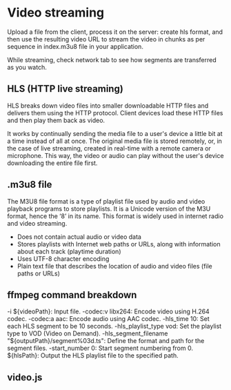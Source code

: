 # Video streaming 
Upload a file from the client, process it on the server: create hls format, and then use the resulting video URL to stream the video in chunks as per sequence in index.m3u8 file in your application.

While streaming, check network tab to see how segments are transferred as you watch.
## HLS (HTTP live streaming)
HLS breaks down video files into smaller downloadable HTTP files and delivers them using the HTTP protocol. Client devices load these HTTP files and then play them back as video.

 It works by continually sending the media file to a user's device a little bit at a time instead of all at once. The original media file is stored remotely, or, in the case of live streaming, created in real-time with a remote camera or microphone. This way, the video or audio can play without the user's device downloading the entire file first.

## .m3u8 file
The M3U8 file format is a type of playlist file used by audio and video playback programs to store playlists. It is a Unicode version of the M3U format, hence the ‘8’ in its name. This format is widely used in internet radio and video streaming.

- Does not contain actual audio or video data
- Stores playlists with Internet web paths or URLs, along with information about each track (playtime duration)
- Uses UTF-8 character encoding
- Plain text file that describes the location of audio and video files (file paths or URLs)

## ffmpeg command breakdown
-i ${videoPath}: Input file.
-codec:v libx264: Encode video using H.264 codec.
-codec:a aac: Encode audio using AAC codec.
-hls_time 10: Set each HLS segment to be 10 seconds.
-hls_playlist_type vod: Set the playlist type to VOD (Video on Demand).
-hls_segment_filename "${outputPath}/segment%03d.ts": Define the format and path for the segment files.
-start_number 0: Start segment numbering from 0.
${hlsPath}: Output the HLS playlist file to the specified path.

## video.js